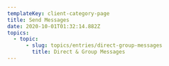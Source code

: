 ```yaml
---
templateKey: client-category-page
title: Send Messages
date: 2020-10-01T01:32:14.882Z
topics:
  - topic:
      - slug: topics/entries/direct-group-messages
        title: Direct & Group Messages
---
```


